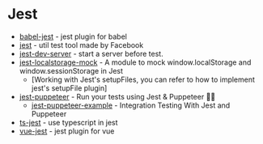 # Jest

- [babel-jest](https://github.com/babel/babel-jest) - jest plugin for babel
- [jest](https://github.com/facebook/jest) - util test tool made by Facebook
- [jest-dev-server](https://www.npmjs.com/package/jest-dev-server) - start a server before test.
- [jest-localstorage-mock](https://github.com/clarkbw/jest-localstorage-mock) - A module to mock window.localStorage and window.sessionStorage in Jest
    - [Working with Jest's setupFiles, you can refer to how to implement jest's setupFile plugin]
- [jest-puppeteer](https://github.com/smooth-code/jest-puppeteer) - Run your tests using Jest &amp; Puppeteer <g-emoji class="g-emoji" alias="circus_tent" fallback-src="https://github.githubassets.com/images/icons/emoji/unicode/1f3aa.png">🎪</g-emoji><g-emoji class="g-emoji" alias="sparkles" fallback-src="https://github.githubassets.com/images/icons/emoji/unicode/2728.png">✨</g-emoji>
    - [jest-puppeteer-example](https://github.com/FunnyLiu/jest-puppeteer-example) - Integration Testing With Jest and Puppeteer
- [ts-jest](https://www.npmjs.com/package/ts-jest) - use typescript in jest
- [vue-jest](https://github.com/vuejs/vue-jest) - jest plugin for vue
